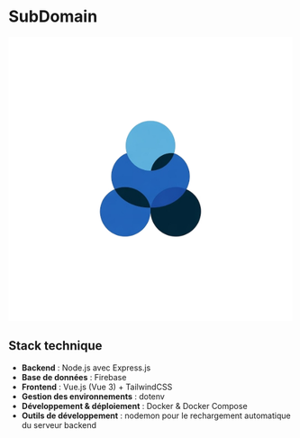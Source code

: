 # SubDomain

![Alt text](/frontend/src/assets/logo.png)
## Stack technique

- **Backend** : Node.js avec Express.js
- **Base de données** : Firebase
- **Frontend** : Vue.js (Vue 3) + TailwindCSS
- **Gestion des environnements** : dotenv
- **Développement & déploiement** : Docker & Docker Compose
- **Outils de développement** : nodemon pour le rechargement automatique du serveur backend
